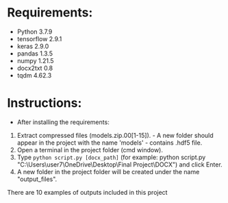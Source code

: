 
# Requirements:
* Python 3.7.9
* tensorflow 2.9.1
* keras 2.9.0
* pandas 1.3.5
* numpy 1.21.5
* docx2txt 0.8
* tqdm 4.62.3

# Instructions:
- After installing the requirements:
1. Extract compressed files (models.zip.00[1-15]). - A new folder should appear in the project with the name 'models' - contains .hdf5 file.
2. Open a terminal in the project folder (cmd window).
3. Type `python script.py [docx_path]` (for example: python script.py "C:\Users\user7\OneDrive\Desktop\Final Project\DOCX") and click Enter.
4. A new folder in the project folder will be created under the name "output_files".

There are 10 examples of outputs included in this project
